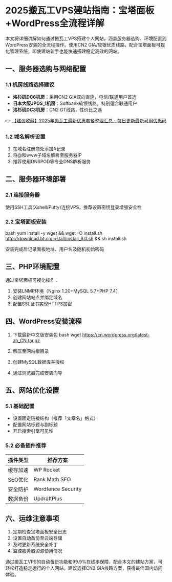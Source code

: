 # 2025搬瓦工VPS建站指南：宝塔面板+WordPress全流程详解

本文将详细讲解如何通过搬瓦工VPS搭建个人网站，涵盖服务器选购、环境配置到WordPress安装的全流程操作。使用CN2 GIA/软银优质线路，配合宝塔面板可视化管理系统，即使建站新手也能快速搭建稳定高效的网站。

## 一、服务器选购与网络配置
### 1.1 机房线路选择建议
- **洛杉矶DC6机房**：采用CN2 GIA双向直连，电信/联通用户首选
- **日本大阪JPOS_1机房**：Softbank软银线路，特别适合联通用户
- **洛杉矶DC3机房**：CN2 GT线路，性价比之选

👉 [【建议收藏】2025年搬瓦工最新优惠套餐整理汇总 - 每日更新最新可用优惠码](https://bit.ly/banwagon)

### 1.2 域名解析设置
1. 在域名注册商处添加A记录
2. 将@和www子域名解析至服务器IP
3. 推荐使用DNSPOD等专业DNS解析服务

## 二、服务器环境部署
### 2.1 连接服务器
使用SSH工具(Xshell/Putty)连接VPS，推荐设置密钥登录增强安全性

### 2.2 宝塔面板安装
bash
yum install -y wget && wget -O install.sh http://download.bt.cn/install/install_6.0.sh && sh install.sh

安装完成后记录面板地址、用户名及随机初始密码

## 三、PHP环境配置
通过宝塔面板可视化操作：
1. 安装LNMP环境（Nginx 1.20+MySQL 5.7+PHP 7.4）
2. 创建网站站点并绑定域名
3. 配置SSL证书实现HTTPS加密

## 四、WordPress安装流程
1. 下载最新中文版安装包
bash
wget https://cn.wordpress.org/latest-zh_CN.tar.gz

2. 解压至网站根目录
3. 创建MySQL数据库并授权
4. 通过浏览器完成安装向导

## 五、网站优化设置
### 5.1 基础配置
- 设置固定链接结构（推荐「文章名」格式）
- 配置网站标题与副标题
- 开启搜索引擎可见性

### 5.2 必备插件推荐
| 插件类型       | 推荐方案               |
|----------------|------------------------|
| 缓存加速       | WP Rocket             |
| SEO优化        | Rank Math SEO         |
| 安全防护       | Wordfence Security    |
| 数据备份       | UpdraftPlus           |

## 六、运维注意事项
1. 定期检查宝塔面板安全日志
2. 设置自动备份至云端存储
3. 及时更新系统安全补丁
4. 监控服务器资源使用情况

通过搬瓦工VPS的自动备份功能和99.9%在线率保障，配合本文的建站方案，可轻松打造稳定运行的个人网站。建议选择CN2 GIA线路方案，获得最佳国内访问体验。